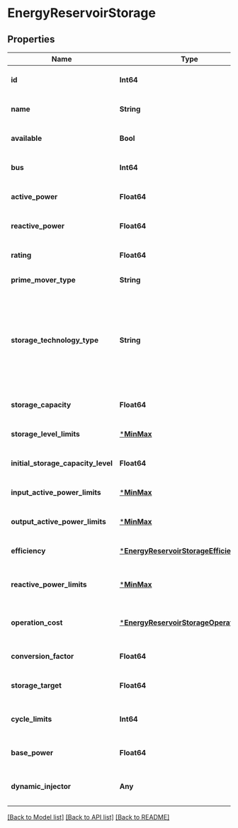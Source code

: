 # EnergyReservoirStorage

## Properties

Name | Type | Description | Notes
------------ | ------------- | ------------- | -------------
**id** | **Int64** |  | [default to nothing]
**name** | **String** |  | [default to nothing]
**available** | **Bool** |  | [default to nothing]
**bus** | **Int64** |  | [default to nothing]
**active_power** | **Float64** |  | [default to nothing]
**reactive_power** | **Float64** |  | [default to nothing]
**rating** | **Float64** |  | [default to nothing]
**prime_mover_type** | **String** |  | [default to "OT"]
**storage_technology_type** | **String** | defines the storage technology used in an energy Storage system, based on the options in EIA form 923. | [default to nothing]
**storage_capacity** | **Float64** |  | [default to nothing]
**storage_level_limits** | [***MinMax**](MinMax.md) |  | [default to nothing]
**initial_storage_capacity_level** | **Float64** |  | [default to nothing]
**input_active_power_limits** | [***MinMax**](MinMax.md) |  | [default to nothing]
**output_active_power_limits** | [***MinMax**](MinMax.md) |  | [default to nothing]
**efficiency** | [***EnergyReservoirStorageEfficiency**](EnergyReservoirStorageEfficiency.md) |  | [default to nothing]
**reactive_power_limits** | [***MinMax**](MinMax.md) |  | [optional] [default to nothing]
**operation_cost** | [***EnergyReservoirStorageOperationCost**](EnergyReservoirStorageOperationCost.md) |  | [optional] [default to nothing]
**conversion_factor** | **Float64** |  | [optional] [default to 1.0]
**storage_target** | **Float64** |  | [optional] [default to 0.0]
**cycle_limits** | **Int64** |  | [optional] [default to 10000]
**base_power** | **Float64** |  | [default to nothing]
**dynamic_injector** | **Any** |  | [optional] [default to nothing]

[[Back to Model list]](../README.md#models) [[Back to API list]](../README.md#api-endpoints) [[Back to README]](../README.md)
